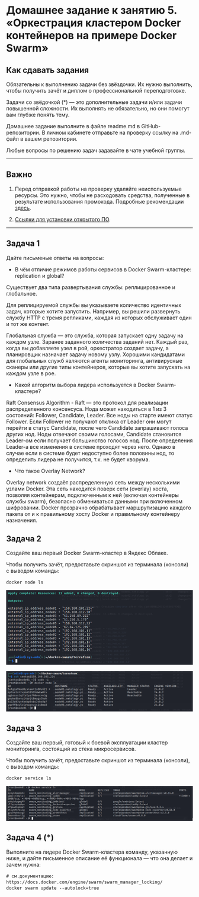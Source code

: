 # Домашнее задание к занятию 5. «Оркестрация кластером Docker контейнеров на примере Docker Swarm»

## Как сдавать задания

Обязательны к выполнению задачи без звёздочки. Их нужно выполнить, чтобы получить зачёт и диплом о профессиональной переподготовке.

Задачи со звёдочкой (*) — это дополнительные задачи и/или задачи повышенной сложности. Их выполнять не обязательно, но они помогут вам глубже понять тему.

Домашнее задание выполните в файле readme.md в GitHub-репозитории. В личном кабинете отправьте на проверку ссылку на .md-файл в вашем репозитории.

Любые вопросы по решению задач задавайте в чате учебной группы.

---


## Важно

1. Перед отправкой работы на проверку удаляйте неиспользуемые ресурсы.
Это нужно, чтобы не расходовать средства, полученные в результате использования промокода.
Подробные рекомендации [здесь](https://github.com/netology-code/virt-homeworks/blob/virt-11/r/README.md).

2. [Ссылки для установки открытого ПО](https://github.com/netology-code/devops-materials/blob/master/README.md).

---

## Задача 1

Дайте письменые ответы на вопросы:

- В чём отличие режимов работы сервисов в Docker Swarm-кластере: replication и global?

Существует два типа развертывания службы: реплицированное и глобальное.

Для реплицируемой службы вы указываете количество идентичных задач, которые хотите запустить. Например, вы решили развернуть службу HTTP с тремя репликами, каждая из которых обслуживает один и тот же контент.

Глобальная служба — это служба, которая запускает одну задачу на каждом узле. Заранее заданного количества заданий нет. Каждый раз, когда вы добавляете узел в рой, оркестратор создает задачу, а планировщик назначает задачу новому узлу. Хорошими кандидатами для глобальных служб являются агенты мониторинга, антивирусные сканеры или другие типы контейнеров, которые вы хотите запускать на каждом узле в рое.

- Какой алгоритм выбора лидера используется в Docker Swarm-кластере?

Raft Consensus Algorithm - Raft — это протокол для реализации распределенного консенсуса. Нода может находиться в 1 из 3 состояний: Follower, Candidate, Leader. Все ноды на старте имеют статус Follower. Если Follower не получают отклика от Leader они могут перейти в статус Candidate, после чего Candidate запрашивают голоса других нод. Ноды отвечают своими голосами, Candidate становится Leader-ом если получает большинство голосов нод. После определения Leader-а все изменения в системе проходят через него. Однако в случае если в системе будет недоступно более половины нод, то определить лидера не получится, т.к. не будет кворума.

- Что такое Overlay Network?

Overlay network создаёт распределенную сеть между несколькими узлами Docker. Эта сеть находится поверх сети (overlay) хоста, позволяя контейнерам, подключенным к ней (включая контейнеры службы swarm), безопасно обмениваться данными при включенном шифровании. Docker прозрачно обрабатывает маршрутизацию каждого пакета от и к правильному хосту Docker и правильному контейнеру назначения.

## Задача 2

Создайте ваш первый Docker Swarm-кластер в Яндекс Облаке.

Чтобы получить зачёт, предоставьте скриншот из терминала (консоли) с выводом команды:
```
docker node ls
```
![](https://github.com/Dmitriy-Chemezov/devops28-homeworks/blob/main/05-virt-05-docker-swarm/1.png)

![](https://github.com/Dmitriy-Chemezov/devops28-homeworks/blob/main/05-virt-05-docker-swarm/2.png)

## Задача 3

Создайте ваш первый, готовый к боевой эксплуатации кластер мониторинга, состоящий из стека микросервисов.

Чтобы получить зачёт, предоставьте скриншот из терминала (консоли), с выводом команды:
```
docker service ls
```
![](https://github.com/Dmitriy-Chemezov/devops28-homeworks/blob/main/05-virt-05-docker-swarm/3.png)

## Задача 4 (*)

Выполните на лидере Docker Swarm-кластера команду, указанную ниже, и дайте письменное описание её функционала — что она делает и зачем нужна:
```
# см.документацию: https://docs.docker.com/engine/swarm/swarm_manager_locking/
docker swarm update --autolock=true
```
